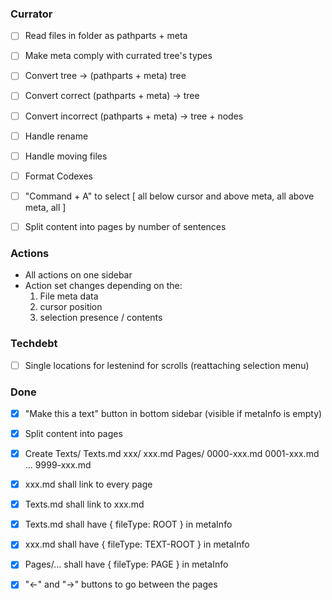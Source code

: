 ### Currator
- [ ] Read files in folder as pathparts + meta
- [ ] Make meta comply with currated tree's types
- [ ] Convert tree -> (pathparts + meta) tree
- [ ] Convert correct (pathparts + meta) -> tree
- [ ] Convert incorrect (pathparts + meta) -> tree + nodes
- [ ] Handle rename
- [ ] Handle moving files
- [ ] Format Codexes
- [ ] "Command + A" to select [
        all below cursor and above meta, 
        all above meta,
        all
    ]
- [ ] Split content into pages by number of sentences 



### Actions
- All actions on one sidebar
- Action set changes depending on the:
    1) File meta data
    2) cursor position
    3) selection presence / contents 


### Techdebt
- [ ] Single locations for lestenind for scrolls (reattaching selection menu)



### Done

- [x] "Make this a text" button in bottom sidebar (visible if metaInfo is empty)
- [x] Split content into pages
- [x] Create 
    Texts/
        Texts.md
        xxx/
            xxx.md
            Pages/
                0000-xxx.md
                0001-xxx.md
                ...
                9999-xxx.md
- [x] xxx.md shall link to every page
- [x] Texts.md shall link to xxx.md
- [x] Texts.md shall have { fileType: ROOT } in metaInfo
- [x] xxx.md shall have { fileType: TEXT-ROOT } in metaInfo
- [x] Pages/... shall have { fileType: PAGE } in metaInfo
- [x] "←" and "→" buttons to go between the pages

